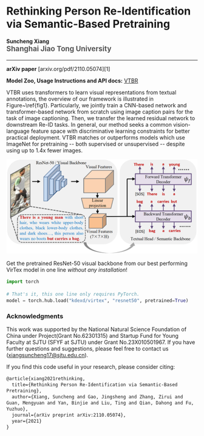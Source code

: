 Rethinking Person Re-Identification via Semantic-Based Pretraining
================================================================

<h4>
Suncheng Xiang
</br>
<span style="font-size: 14pt; color: #555555">
Shanghai Jiao Tong University
</span>
</h4>
<hr>

**arXiv paper** [arxiv.org/pdf/2110.05074][1]

**Model Zoo, Usage Instructions and API docs:** [VTBR](https://github.com/JeremyXSC/VTBR)

VTBR uses transformers to learn visual representations from textual annotations, the overview of our framework is illustrated in Figure~\ref{fig1}. Particularly, we jointly train a CNN-based network and transformer-based network from scratch using image caption pairs for the task of image captioning. Then, we transfer the learned residual network to downstream Re-ID tasks. In general, our method seeks a common vision-language feature space with discriminative learning constraints for better practical deployment.
VTBR matches or outperforms models which use ImageNet for pretraining -- 
both supervised or unsupervised -- despite using up to 1.4x fewer images.

![VTBR-model](images/vtbr.png)


Get the pretrained ResNet-50 visual backbone from our best performing VirTex
model in one line *without any installation*!

```python
import torch

# That's it, this one line only requires PyTorch.
model = torch.hub.load("kdexd/virtex", "resnet50", pretrained=True)
```


### Acknowledgments
This work was supported by the National Natural Science Foundation of China under Project(Grant No.62301315) and Startup Fund for Young Faculty at SJTU (SFYF at SJTU) under Grant No.23X010501967.
If you have further questions and suggestions, please feel free to contact us (xiangsuncheng17@sjtu.edu.cn).

If you find this code useful in your research, please consider citing:
```
@article{xiang2021rethinking,
  title={Rethinking Person Re-Identification via Semantic-Based Pretraining},
  author={Xiang, Suncheng and Gao, Jingsheng and Zhang, Zirui and Guan, Mengyuan and Yan, Binjie and Liu, Ting and Qian, Dahong and Fu, Yuzhuo},
  journal={arXiv preprint arXiv:2110.05074},
  year={2021}
}
```







